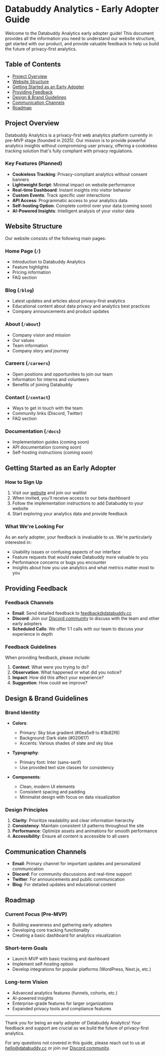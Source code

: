 # Databuddy Analytics - Early Adopter Guide

Welcome to the Databuddy Analytics early adopter guide! This document provides all the information you need to understand our website structure, get started with our product, and provide valuable feedback to help us build the future of privacy-first analytics.

## Table of Contents

- [Project Overview](#project-overview)
- [Website Structure](#website-structure)
- [Getting Started as an Early Adopter](#getting-started-as-an-early-adopter)
- [Providing Feedback](#providing-feedback)
- [Design & Brand Guidelines](#design--brand-guidelines)
- [Communication Channels](#communication-channels)
- [Roadmap](#roadmap)

## Project Overview

Databuddy Analytics is a privacy-first web analytics platform currently in pre-MVP stage (founded in 2025). Our mission is to provide powerful analytics insights without compromising user privacy, offering a cookieless tracking solution that's fully compliant with privacy regulations.

### Key Features (Planned)

- **Cookieless Tracking**: Privacy-compliant analytics without consent banners
- **Lightweight Script**: Minimal impact on website performance
- **Real-time Dashboard**: Instant insights into visitor behavior
- **Custom Events**: Track specific user interactions
- **API Access**: Programmatic access to your analytics data
- **Self-hosting Option**: Complete control over your data (coming soon)
- **AI-Powered Insights**: Intelligent analysis of your visitor data

## Website Structure

Our website consists of the following main pages:

### Home Page (`/`)
- Introduction to Databuddy Analytics
- Feature highlights
- Pricing information
- FAQ section

### Blog (`/blog`)
- Latest updates and articles about privacy-first analytics
- Educational content about data privacy and analytics best practices
- Company announcements and product updates

### About (`/about`)
- Company vision and mission
- Our values
- Team information
- Company story and journey

### Careers (`/careers`)
- Open positions and opportunities to join our team
- Information for interns and volunteers
- Benefits of joining Databuddy

### Contact (`/contact`)
- Ways to get in touch with the team
- Community links (Discord, Twitter)
- FAQ section

### Documentation (`/docs`)
- Implementation guides (coming soon)
- API documentation (coming soon)
- Self-hosting instructions (coming soon)

## Getting Started as an Early Adopter

### How to Sign Up

1. Visit our [website](https://www.databuddy.cc) and join our waitlist
2. When invited, you'll receive access to our beta dashboard
3. Follow the implementation instructions to add Databuddy to your website
4. Start exploring your analytics data and provide feedback

### What We're Looking For

As an early adopter, your feedback is invaluable to us. We're particularly interested in:

- Usability issues or confusing aspects of our interface
- Feature requests that would make Databuddy more valuable to you
- Performance concerns or bugs you encounter
- Insights about how you use analytics and what metrics matter most to you

## Providing Feedback

### Feedback Channels

- **Email**: Send detailed feedback to [feedback@databuddy.cc](mailto:feedback@databuddy.cc)
- **Discord**: Join our [Discord community](https://discord.gg/databuddy) to discuss with the team and other early adopters
- **Scheduled Calls**: We offer 1:1 calls with our team to discuss your experience in depth

### Feedback Guidelines

When providing feedback, please include:

1. **Context**: What were you trying to do?
2. **Observation**: What happened or what did you notice?
3. **Impact**: How did this affect your experience?
4. **Suggestion**: How could we improve?

## Design & Brand Guidelines

### Brand Identity

- **Colors**: 
  - Primary: Sky blue gradient (#0ea5e9 to #3b82f6)
  - Background: Dark slate (#020617)
  - Accents: Various shades of slate and sky blue

- **Typography**:
  - Primary font: Inter (sans-serif)
  - Use provided text size classes for consistency

- **Components**:
  - Clean, modern UI elements
  - Consistent spacing and padding
  - Minimalist design with focus on data visualization

### Design Principles

1. **Clarity**: Prioritize readability and clear information hierarchy
2. **Consistency**: Maintain consistent UI patterns throughout the site
3. **Performance**: Optimize assets and animations for smooth performance
4. **Accessibility**: Ensure all content is accessible to all users

## Communication Channels

- **Email**: Primary channel for important updates and personalized communication
- **Discord**: For community discussions and real-time support
- **Twitter**: For announcements and public communication
- **Blog**: For detailed updates and educational content

## Roadmap

### Current Focus (Pre-MVP)

- Building awareness and gathering early adopters
- Developing core tracking functionality
- Creating a basic dashboard for analytics visualization

### Short-term Goals

- Launch MVP with basic tracking and dashboard
- Implement self-hosting option
- Develop integrations for popular platforms (WordPress, Next.js, etc.)

### Long-term Vision

- Advanced analytics features (funnels, cohorts, etc.)
- AI-powered insights
- Enterprise-grade features for larger organizations
- Expanded privacy tools and compliance features

---

Thank you for being an early adopter of Databuddy Analytics! Your feedback and support are crucial as we build the future of privacy-first analytics.

For any questions not covered in this guide, please reach out to us at [hello@databuddy.cc](mailto:hello@databuddy.cc) or join our [Discord community](https://discord.gg/databuddy). 